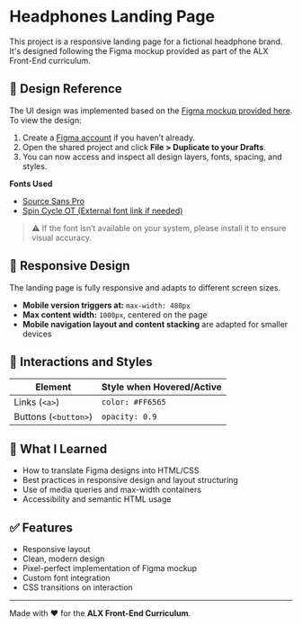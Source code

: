 # Headphones Landing Page

This project is a responsive landing page for a fictional headphone brand. It's designed following the Figma mockup provided as part of the ALX Front-End curriculum.

## 📐 Design Reference

The UI design was implemented based on the [Figma mockup provided here](https://www.figma.com/).  
To view the design:

1. Create a [Figma account](https://figma.com) if you haven’t already.
2. Open the shared project and click **File > Duplicate to your Drafts**.
3. You can now access and inspect all design layers, fonts, spacing, and styles.

**Fonts Used**  
- [Source Sans Pro](https://fonts.google.com/specimen/Source+Sans+Pro)  
- [Spin Cycle OT (External font link if needed)](https://fonts.adobe.com/fonts/spin-cycle)

> ⚠️ If the font isn’t available on your system, please install it to ensure visual accuracy.

## 📱 Responsive Design

The landing page is fully responsive and adapts to different screen sizes.

- **Mobile version triggers at:** `max-width: 480px`
- **Max content width:** `1000px`, centered on the page
- **Mobile navigation layout and content stacking** are adapted for smaller devices

## 🎨 Interactions and Styles

| Element           | Style when Hovered/Active            |
|------------------|--------------------------------------|
| Links (`<a>`)     | `color: #FF6565`                     |
| Buttons (`<button>`) | `opacity: 0.9`                       |

## 🧠 What I Learned

- How to translate Figma designs into HTML/CSS
- Best practices in responsive design and layout structuring
- Use of media queries and max-width containers
- Accessibility and semantic HTML usage

## ✅ Features

- Responsive layout
- Clean, modern design
- Pixel-perfect implementation of Figma mockup
- Custom font integration
- CSS transitions on interaction

---

Made with ❤️ for the **ALX Front-End Curriculum**.
